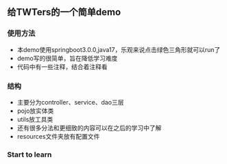 ## 给TWTers的一个简单demo
### 使用方法
- 本demo使用springboot3.0.0,java17，乐观来说点击绿色三角形就可以run了
- demo写的很简单，旨在降低学习难度
- 代码中有一些注释，结合着注释看

### 结构
- 主要分为controller、service、dao三层
- pojo放实体类
- utils放工具类
- 还有很多分法和更细致的内容可以在之后的学习中了解
- resources文件夹放有配置文件



### Start to learn 

